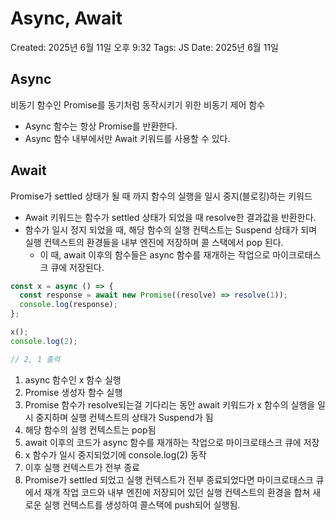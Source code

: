 # Async, Await

Created: 2025년 6월 11일 오후 9:32
Tags: JS
Date: 2025년 6월 11일

## Async

비동기 함수인 Promise를 동기처럼 동작시키기 위한 비동기 제어 함수

- Async 함수는 항상 Promise를 반환한다.
- Async 함수 내부에서만 Await 키워드를 사용할 수 있다.

## Await

Promise가 settled 상태가 될 때 까지 함수의 실행을 일시 중지(블로킹)하는 키워드

- Await 키워드는 함수가 settled 상태가 되었을 때 resolve한 결과값을 반환한다.
- 함수가 일시 정지 되었을 때, 해당 함수의 실행 컨텍스트는 Suspend 상태가 되며 실행 컨텍스트의 환경들을 내부 엔진에 저장하며 콜 스택에서 pop 된다.
    - 이 때, await 이후의 함수들은 async 함수를 재개하는 작업으로 마이크로태스크 큐에 저장된다.

```jsx
const x = async () => {
  const response = await new Promise((resolve) => resolve(1));
  console.log(response);
};

x();
console.log(2);

// 2, 1 출력
```

1. async 함수인 x 함수 실행
2. Promise 생성자 함수 실행
3. Promise 함수가 resolve되는걸 기다리는 동안 await 키워드가 x 함수의 실행을 일시 중지하며 실행 컨텍스트의 상태가 Suspend가 됨
4. 해당 함수의 실행 컨텍스트는 pop됨
5. await 이후의 코드가 async 함수를 재개하는 작업으로 마이크로태스크 큐에 저장
6. x 함수가 일시 중지되었기에 console.log(2) 동작
7. 이후 실행 컨텍스트가 전부 종료
8. Promise가 settled 되었고 실행 컨텍스트가 전부 종료되었다면 마이크로태스크 큐에서 재개 작업 코드와 내부 엔진에 저장되어 있던 실행 컨텍스트의 환경을 합쳐 새로운 실행 컨텍스트를 생성하여 콜스택에 push되어 실행됨.